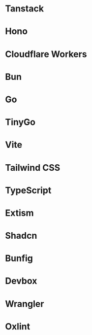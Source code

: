 # Tanstack

# Hono

# Cloudflare Workers

# Bun

# Go

# TinyGo

# Vite

# Tailwind CSS

# TypeScript

# Extism

# Shadcn

# Bunfig

# Devbox

# Wrangler

# Oxlint
